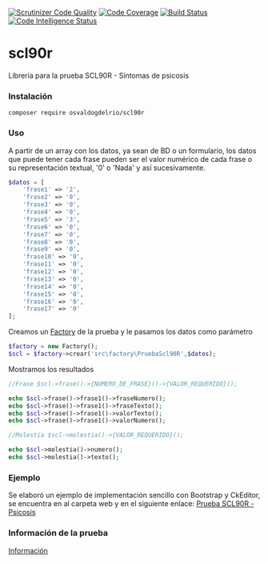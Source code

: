 [![Scrutinizer Code Quality](https://scrutinizer-ci.com/g/OsvaldoGDelRio/scl90r/badges/quality-score.png?b=main)](https://scrutinizer-ci.com/g/OsvaldoGDelRio/scl90r/?branch=main)
[![Code Coverage](https://scrutinizer-ci.com/g/OsvaldoGDelRio/scl90r/badges/coverage.png?b=main)](https://scrutinizer-ci.com/g/OsvaldoGDelRio/scl90r/?branch=main)
[![Build Status](https://scrutinizer-ci.com/g/OsvaldoGDelRio/scl90r/badges/build.png?b=main)](https://scrutinizer-ci.com/g/OsvaldoGDelRio/scl90r/build-status/main)
[![Code Intelligence Status](https://scrutinizer-ci.com/g/OsvaldoGDelRio/scl90r/badges/code-intelligence.svg?b=main)](https://scrutinizer-ci.com/code-intelligence)

# scl90r
Librería para la prueba SCL90R - Síntomas de psicosis

### Instalación

```shell
composer require osvaldogdelrio/scl90r
```

### Uso

A partir de un array con los datos, ya sean de BD o un formulario, los datos que puede tener cada frase pueden ser el valor numérico de cada frase o su representación textual, '0' o 'Nada' y así sucesivamente.
```php
$datos = [
    'frase1' => '2',
    'frase2' => '0',
    'frase3' => '0',
    'frase4' => '0',
    'frase5' => '3',
    'frase6' => '0',
    'frase7' => '0',
    'frase8' => '0',
    'frase9' => '0',
    'frase10' => '0',
    'frase11' => '0',
    'frase12' => '0',
    'frase13' => '0',
    'frase14' => '0',
    'frase15' => '0',
    'frase16' => '0',
    'frase17' => '0'
];
```

Creamos un [Factory](https://github.com/OsvaldoGDelRio/factory) de la prueba y le pasamos los datos como parámetro
```php
$factory = new Factory();
$scl = $factory->crear('src\factory\PruebaScl90R',$datos);
```

Mostramos los resultados
```php
//Frase $scl->frase()->{NUMERO_DE_FRASE}()->{VALOR_REQUERIDO}();

echo $scl->frase()->frase1()->fraseNumero();
echo $scl->frase()->frase1()->fraseTexto();
echo $scl->frase()->frase1()->valorTexto();
echo $scl->frase()->frase1()->valorNumero();

//Molestia $scl->molestia()->{VALOR_REQUERIDO}();

echo $scl->molestia()->numero();
echo $scl->molestia()->texto();
```

### Ejemplo

Se elaboró un ejemplo de implementación sencillo con Bootstrap y CkEditor, se encuentra en al carpeta web y en el siguiente enlace: [Prueba SCL90R - Psicosis](https://scl90r.ticsa.org.mx/)

### Información de la prueba

[Información](https://www.pearsonclinical.es/scl-90-r-test-de-los-90-sintomas)